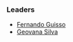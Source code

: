 ### Leaders
* [Fernando Guisso](mailto:fernando.guisso@owasp.org)
* [Geovana Silva](mailto:fernando.guisso@owasp.org)

